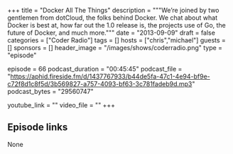 +++
title = "Docker All The Things"
description = """We’re joined by two gentlemen from dotCloud, the folks behind Docker. We chat about what Docker is best at, how far out the 1.0 release is, the projects use of Go, the future of Docker, and much more."""
date = "2013-09-09"
draft = false
categories = ["Coder Radio"]
tags = []
hosts = ["chris","michael"]
guests = []
sponsors = []
header_image = "/images/shows/coderradio.png"
type = "episode"

episode = 66
podcast_duration = "00:45:45"
podcast_file = "https://aphid.fireside.fm/d/1437767933/b44de5fa-47c1-4e94-bf9e-c72f8d1c8f5d/3b569827-a757-4093-bf63-3c781fadeb9d.mp3"
podcast_bytes = "29560747"

youtube_link = ""
video_file = ""
+++

## Episode links

None

